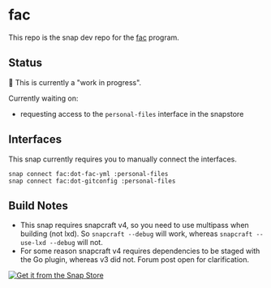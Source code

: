 # fac

This repo is the snap dev repo for the [fac](https://github.com/mkchoi212/fac) program.

## Status

🚧 This is currently a "work in progress".

Currently waiting on:

* requesting access to the `personal-files` interface in the snapstore

## Interfaces

This snap currently requires you to manually connect the interfaces.

```
snap connect fac:dot-fac-yml :personal-files
snap connect fac:dot-gitconfig :personal-files
```

## Build Notes

* This snap requires snapcraft v4, so you need to use multipass when building (not lxd). So `snapcraft --debug` will work, whereas `snapcraft --use-lxd --debug` will not.
* For some reason snapcraft v4 requires dependencies to be staged with the Go plugin, whereas v3 did not. Forum post open for clarification.

[![Get it from the Snap Store](https://snapcraft.io/static/images/badges/en/snap-store-white.svg)](https://snapcraft.io/fac)
